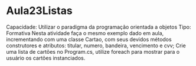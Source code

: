# Aula23Listas
Capacidade: Utilizar o paradigma da programação orientada a objetos Tipo: Formativa  Nesta atividade faça o mesmo exemplo dado em aula, incrementando com uma classe Cartao, com seus devidos métodos construtores e atributos: titular, numero, bandeira, vencimento e cvv; Crie uma lista de cartões no Program.cs, utilize foreach para mostrar para o usuário os cartões instanciados.
